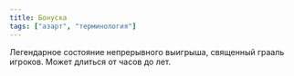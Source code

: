 ```yaml
---
title: Бонуска
tags: ["азарт", "терминология"]
---
```


Легендарное состояние непрерывного выигрыша, священный грааль игроков. Может длиться от часов до лет.